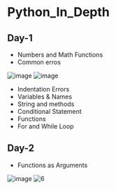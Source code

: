 # Python_In_Depth

## Day-1

* Numbers and Math Functions
* Common erros

![image](https://user-images.githubusercontent.com/46487696/115961713-3a9ab800-a535-11eb-8197-beff350a03aa.png)
![image](https://user-images.githubusercontent.com/46487696/115961741-5900b380-a535-11eb-87be-8e97d3c4b842.png)

* Indentation Errors
*  Variables & Names
*  String and methods
*  Conditional Statement
*  Functions
*  For and While Loop


## Day-2

* Functions as Arguments

![image](https://user-images.githubusercontent.com/46487696/116119353-f8f84180-a6db-11eb-8828-b09b49a1a154.png)
![6](https://user-images.githubusercontent.com/46487696/116119491-204f0e80-a6dc-11eb-8c98-e55ca09b97a9.png)
